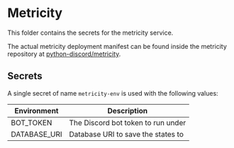 # Metricity

This folder contains the secrets for the metricity service.

The actual metricity deployment manifest can be found inside the metricity repository at [python-discord/metricity](https://github.com/python-discord/metricity).

## Secrets
A single secret of name `metricity-env` is used with the following values:

| Environment  | Description                        |
|--------------|------------------------------------|
| BOT_TOKEN    | The Discord bot token to run under |
| DATABASE_URI | Database URI to save the states to |
